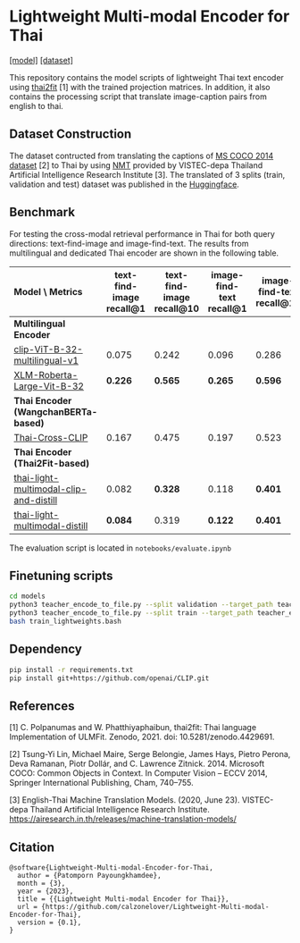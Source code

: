 # Lightweight Multi-modal Encoder for Thai
[[model]](https://huggingface.co/patomp/thai-light-multimodal-clip-and-distill) [[dataset]](https://huggingface.co/datasets/patomp/thai-mscoco-2014-captions)

This repository contains the model scripts of lightweight Thai text encoder using [thai2fit](https://github.com/cstorm125/thai2fit) [1] with the trained projection matrices. In addition, it also contains the processing script that translate image-caption pairs from english to thai.

## Dataset Construction

The dataset contructed from translating the captions of [MS COCO 2014 dataset](https://huggingface.co/datasets/HuggingFaceM4/COCO) [2] to Thai by using [NMT](https://airesearch.in.th/releases/machine-translation-models/) provided by VISTEC-depa Thailand Artificial Intelligence Research Institute [3]. The translated of 3 splits (train, validation and test) dataset was published in the [Huggingface](https://huggingface.co/datasets/patomp/thai-mscoco-2014-captions).

## Benchmark
For testing the cross-modal retrieval performance in Thai for both query directions: text-find-image and image-find-text. The results from  multilingual and dedicated Thai encoder are shown in the following table.

| Model \ Metrics | text-find-image recall@1  | text-find-image recall@10 | image-find-text recall@1  | image-find-text recall@10  | # text samples per second* |
| :---  | --- | --- | --- | --- | --- |
| **Multilingual Encoder** | |   |   |   | |
| [clip-ViT-B-32-multilingual-v1](https://huggingface.co/sentence-transformers/clip-ViT-B-32-multilingual-v1) | 0.075 | 0.242 | 0.096 | 0.286 | 251 |
| [XLM-Roberta-Large-Vit-B-32](https://huggingface.co/M-CLIP/XLM-Roberta-Large-Vit-B-32) | **0.226** | **0.565** | **0.265** | **0.596** | 20 |
| **Thai Encoder (WangchanBERTa-based)**   |  |  |   |  |  |
| [Thai-Cross-CLIP](https://github.com/vikimark/Thai-Cross-CLIP) | 0.167 | 0.475 | 0.197  | 0.523  | 48 |
| **Thai Encoder (Thai2Fit-based)**  |  |  |   |  | |
| [thai-light-multimodal-clip-and-distill](https://huggingface.co/patomp/thai-light-multimodal-clip-and-distill) | 0.082  | **0.328** | 0.118 |**0.401**| 450 |
| [thai-light-multimodal-distill](https://huggingface.co/patomp/thai-light-multimodal-distill) | **0.084**  | 0.319 | **0.122** |**0.401**| 450 |

The evaluation script is located in `notebooks/evaluate.ipynb`

## Finetuning scripts
```bash
cd models
python3 teacher_encode_to_file.py --split validation --target_path teacher_encode.val.hf
python3 teacher_encode_to_file.py --split train --target_path teacher_encode.train.hf
bash train_lightweights.bash
```

## Dependency

```bash
pip install -r requirements.txt
pip install git+https://github.com/openai/CLIP.git
```

## References
[1] C. Polpanumas and W. Phatthiyaphaibun, thai2fit: Thai language Implementation of ULMFit. Zenodo, 2021. doi: 10.5281/zenodo.4429691. 

[2] Tsung-Yi Lin, Michael Maire, Serge Belongie, James Hays, Pietro Perona, Deva Ramanan, Piotr Dollár, and C. Lawrence Zitnick. 2014. Microsoft COCO: Common Objects in Context. In Computer Vision – ECCV 2014, Springer International Publishing, Cham, 740–755. 

[3] English-Thai Machine Translation Models. (2020, June 23).  VISTEC-depa Thailand Artificial Intelligence Research Institute. https://airesearch.in.th/releases/machine-translation-models/

## Citation

```
@software{Lightweight-Multi-modal-Encoder-for-Thai,
  author = {Patomporn Payoungkhamdee},
  month = {3},
  year = {2023},
  title = {{Lightweight Multi-modal Encoder for Thai}},
  url = {https://github.com/calzonelover/Lightweight-Multi-modal-Encoder-for-Thai},
  version = {0.1},
}
```
